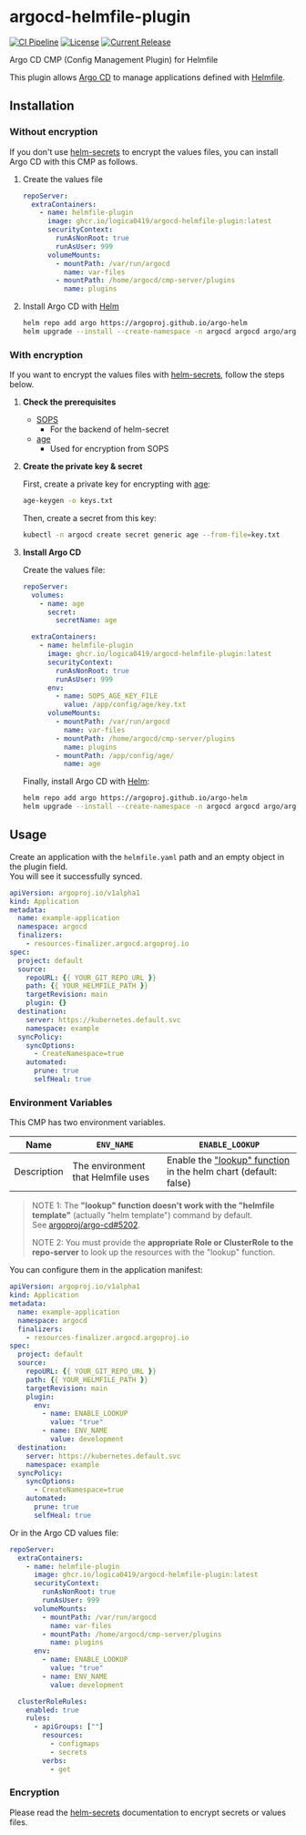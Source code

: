 # argocd-helmfile-plugin

[![CI Pipeline](https://github.com/logica0419/argocd-helmfile-plugin/actions/workflows/ci.yaml/badge.svg)](https://github.com/logica0419/argocd-helmfile-plugin/actions/workflows/ci.yaml)
[![License](https://img.shields.io/github/license/logica0419/argocd-helmfile-plugin.svg)](https://github.com/logica0419/argocd-helmfile-plugin/blob/main/LICENSE)
[![Current Release](https://img.shields.io/github/release/logica0419/argocd-helmfile-plugin.svg?logo=github)](https://github.com/logica0419/argocd-helmfile-plugin/releases/latest)

Argo CD CMP (Config Management Plugin) for Helmfile

This plugin allows [Argo CD](https://github.com/argoproj/argo-cd) to manage applications defined with [Helmfile](https://github.com/helmfile/helmfile).

## Installation

### Without encryption

If you don't use [helm-secrets](https://github.com/jkroepke/helm-secrets) to encrypt the values files, you can install Argo CD with this CMP as follows.

1. Create the values file

    ```yaml
    repoServer:
      extraContainers:
        - name: helmfile-plugin
          image: ghcr.io/logica0419/argocd-helmfile-plugin:latest
          securityContext:
            runAsNonRoot: true
            runAsUser: 999
          volumeMounts:
            - mountPath: /var/run/argocd
              name: var-files
            - mountPath: /home/argocd/cmp-server/plugins
              name: plugins
    ```

2. Install Argo CD with [Helm](https://helm.sh/)

    ```sh
    helm repo add argo https://argoproj.github.io/argo-helm
    helm upgrade --install --create-namespace -n argocd argocd argo/argo-cd -f values.yaml
    ```

### With encryption

If you want to encrypt the values files with [helm-secrets](https://github.com/jkroepke/helm-secrets), follow the steps below.

1. **Check the prerequisites**

   - [SOPS](https://github.com/getsops/sops)
     - For the backend of helm-secret
   - [age](https://github.com/FiloSottile/age)
     - Used for encryption from SOPS

2. **Create the private key & secret**

    First, create a private key for encrypting with [age](https://github.com/FiloSottile/age):

    ```sh
    age-keygen -o keys.txt
    ```

    Then, create a secret from this key:

    ```sh
    kubectl -n argocd create secret generic age --from-file=key.txt
    ```

3. **Install Argo CD**

    Create the values file:

    ```yaml
    repoServer:
      volumes:
        - name: age
          secret:
            secretName: age

      extraContainers:
        - name: helmfile-plugin
          image: ghcr.io/logica0419/argocd-helmfile-plugin:latest
          securityContext:
            runAsNonRoot: true
            runAsUser: 999
          env:
            - name: SOPS_AGE_KEY_FILE
              value: /app/config/age/key.txt
          volumeMounts:
            - mountPath: /var/run/argocd
              name: var-files
            - mountPath: /home/argocd/cmp-server/plugins
              name: plugins
            - mountPath: /app/config/age/
              name: age
    ```

    Finally, install Argo CD with [Helm](https://helm.sh/docs/intro/install/):

    ```sh
    helm repo add argo https://argoproj.github.io/argo-helm
    helm upgrade --install --create-namespace -n argocd argocd argo/argo-cd -f values.yaml
    ```

## Usage

Create an application with the `helmfile.yaml` path and an empty object in the plugin field.  
You will see it successfully synced.

```yaml
apiVersion: argoproj.io/v1alpha1
kind: Application
metadata:
  name: example-application
  namespace: argocd
  finalizers:
    - resources-finalizer.argocd.argoproj.io
spec:
  project: default
  source:
    repoURL: {{ YOUR_GIT_REPO_URL }}
    path: {{ YOUR_HELMFILE_PATH }}
    targetRevision: main
    plugin: {}
  destination:
    server: https://kubernetes.default.svc
    namespace: example
  syncPolicy:
    syncOptions:
      - CreateNamespace=true
    automated:
      prune: true
      selfHeal: true
```

### Environment Variables

This CMP has two environment variables.

| Name        | `ENV_NAME`                         | `ENABLE_LOOKUP`                                                                                                                                                 |
| ----------- | ---------------------------------- | --------------------------------------------------------------------------------------------------------------------------------------------------------------- |
| Description | The environment that Helmfile uses | Enable the ["lookup" function](https://helm.sh/docs/chart_template_guide/functions_and_pipelines/#using-the-lookup-function) in the helm chart (default: false) |

> NOTE 1: The **"lookup" function doesn't work with the "helmfile template"** (actually "helm template") command by default.  
> See [argoproj/argo-cd#5202](https://github.com/argoproj/argo-cd/issues/5202#issuecomment-2040122017).
>
> NOTE 2: You must provide the **appropriate Role or ClusterRole to the repo-server** to look up the resources with the "lookup" function.

You can configure them in the application manifest:

```yaml
apiVersion: argoproj.io/v1alpha1
kind: Application
metadata:
  name: example-application
  namespace: argocd
  finalizers:
    - resources-finalizer.argocd.argoproj.io
spec:
  project: default
  source:
    repoURL: {{ YOUR_GIT_REPO_URL }}
    path: {{ YOUR_HELMFILE_PATH }}
    targetRevision: main
    plugin:
      env:
        - name: ENABLE_LOOKUP
          value: "true"
        - name: ENV_NAME
          value: development
  destination:
    server: https://kubernetes.default.svc
    namespace: example
  syncPolicy:
    syncOptions:
      - CreateNamespace=true
    automated:
      prune: true
      selfHeal: true
```

Or in the Argo CD values file:

```yaml
repoServer:
  extraContainers:
    - name: helmfile-plugin
      image: ghcr.io/logica0419/argocd-helmfile-plugin:latest
      securityContext:
        runAsNonRoot: true
        runAsUser: 999
      volumeMounts:
        - mountPath: /var/run/argocd
          name: var-files
        - mountPath: /home/argocd/cmp-server/plugins
          name: plugins
      env:
        - name: ENABLE_LOOKUP
          value: "true"
        - name: ENV_NAME
          value: development

  clusterRoleRules:
    enabled: true
    rules:
      - apiGroups: [""]
        resources:
          - configmaps
          - secrets
        verbs:
          - get
```

### Encryption

Please read the [helm-secrets](https://github.com/jkroepke/helm-secrets/wiki/Usage) documentation to encrypt secrets or values files.
